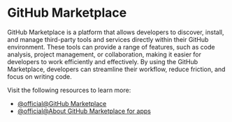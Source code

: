 # GitHub Marketplace

GitHub Marketplace is a platform that allows developers to discover, install, and manage third-party tools and services directly within their GitHub environment. These tools can provide a range of features, such as code analysis, project management, or collaboration, making it easier for developers to work efficiently and effectively. By using the GitHub Marketplace, developers can streamline their workflow, reduce friction, and focus on writing code.

Visit the following resources to learn more:

- [@official@GitHub Marketplace](https://github.com/marketplace)
- [@official@About GitHub Marketplace for apps](https://docs.github.com/en/apps/github-marketplace/github-marketplace-overview/about-github-marketplace-for-apps)